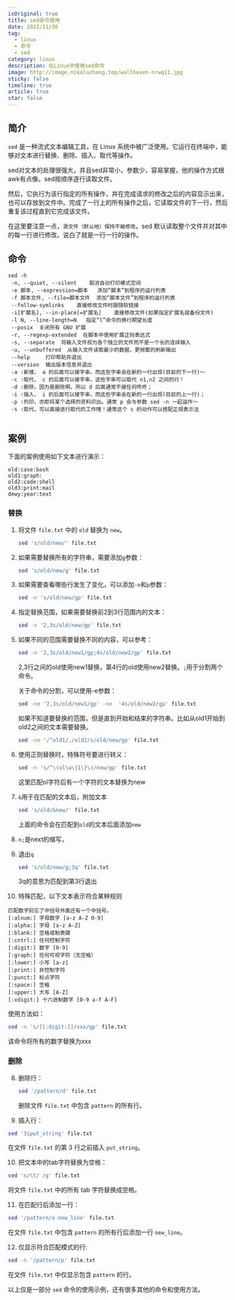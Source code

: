 ```yaml
---
isOriginal: true
title: sed命令使用
date: 2022/11/30
tag:
  - linux
  - 命令
  - sed
category: linux
description: 在Linux中使用sed命令
image: http://image.nikolazhang.top/wallhaven-nrwq11.jpg
sticky: false
timeline: true
article: true
star: false
---
```


## 简介

`sed` 是一种流式文本编辑工具，在 Linux 系统中被广泛使用。它运行在终端中，能够对文本进行替换、删除、插入、取代等操作。

sed对文本的处理很强大，并且sed非常小，参数少，容易掌握，他的操作方式根awk有点像。sed按顺序逐行读取文件。

然后，它执行为该行指定的所有操作，并在完成请求的修改之后的内容显示出来，也可以存放到文件中。完成了一行上的所有操作之后，它读取文件的下一行，然后重复该过程直到它完成该文件。

在这里要注意一点，`源文件（默认地）保持不被修改`。sed 默认读取整个文件并对其中的每一行进行修改。说白了就是一行一行的操作。

## 命令

```shell
sed -h
 -n, --quiet, --silent    取消自动打印模式空间
 -e 脚本, --expression=脚本   添加“脚本”到程序的运行列表
 -f 脚本文件, --file=脚本文件  添加“脚本文件”到程序的运行列表
 --follow-symlinks    直接修改文件时跟随软链接
 -i[扩展名], --in-place[=扩展名]    直接修改文件(如果指定扩展名就备份文件)
 -l N, --line-length=N   指定“l”命令的换行期望长度
 --posix  关闭所有 GNU 扩展
 -r, --regexp-extended  在脚本中使用扩展正则表达式
 -s, --separate  将输入文件视为各个独立的文件而不是一个长的连续输入
 -u, --unbuffered  从输入文件读取最少的数据，更频繁的刷新输出
 --help     打印帮助并退出
 --version  输出版本信息并退出
 -a ∶新增， a 的后面可以接字串，而这些字串会在新的一行出现(目前的下一行)～
 -c ∶取代， c 的后面可以接字串，这些字串可以取代 n1,n2 之间的行！
 -d ∶删除，因为是删除啊，所以 d 后面通常不接任何咚咚；
 -i ∶插入， i 的后面可以接字串，而这些字串会在新的一行出现(目前的上一行)；
 -p ∶列印，亦即将某个选择的资料印出。通常 p 会与参数 sed -n 一起运作～
 -s ∶取代，可以直接进行取代的工作哩！通常这个 s 的动作可以搭配正规表示法


```

## 案例

下面的案例使用如下文本进行演示：

```shell
old:case:bash
old1:graph:
old2:code:shell
old3:print:mail
dewy:year:text
```

### 替换

1. 将文件 `file.txt` 中的 `old` 替换为 `new`。

    ```bash
    sed 's/old/new/' file.txt
    ```

2. 如果需要替换所有的字符串，需要添加`g`参数：

    ```bash
    sed 's/old/new/g' file.txt
    ```

3. 如果需要查看哪些行发生了变化，可以添加`-n`和`p`参数：

    ```bash
    sed -n 's/old/new/gp' file.txt
    ```

4. 指定替换范围，如果需要替换前2到3行范围内的文本：

    ```bash
    sed -n '2,3s/old/new/gp' file.txt
    ```

5. 如果不同的范围需要替换不同的内容，可以参考：

    ```bash
    sed -n '2,3s/old/new1/gp;4s/old/new2/gp' file.txt
    ```

    2,3行之间的old使用new1替换，第4行的old使用new2替换。`;`用于分割两个命令。

    关于命令的分割，可以使用-e参数：

    ```bash
    sed -ne '2,3s/old/new1/gp' -ne  '4s/old/new2/gp' file.txt
    ```

    如果不知道要替换的范围，但是直到开始和结束的字符串。比如从old1开始到old2之间的文本需要替换。

    ```bash
    sed -ne '/^old1/,/old2/s/old/new/gp' file.txt
    ```

6. 使用正则替换时，特殊符号要进行转义：

    ```bash
    sed -n 's/^\(ol\w\{1\}\)/new/gp' file.txt
    ```

    这里匹配ol字符后有一个字符的文本替换为new

7. `&`用于在匹配的文本后，附加文本

    ```bash
    sed 's/old/&new/' file.txt
    ```

    上面的命令会在匹配到`old`的文本后面添加`new`

8. `n;`是next的缩写，

8. 退出`q`

    ```bash
    sed 's/old/new/g;3q' file.txt
    ```

    3q的意思为匹配到第3行退出

9. 特殊匹配，以下文本表示符合某种规则

  ```shell
  匹配数字别忘了中括号外面还有一个中括号。
  [:alnum:] 字母数字 [a-z A-Z 0-9]
  [:alpha:] 字母 [a-z A-Z]
  [:blank:] 空格或制表键
  [:cntrl:] 任何控制字符
  [:digit:] 数字 [0-9]
  [:graph:] 任何可视字符（无空格）
  [:lower:] 小写 [a-z]
  [:print:] 非控制字符
  [:punct:] 标点字符
  [:space:] 空格
  [:upper:] 大写 [A-Z]
  [:xdigit:] 十六进制数字 [0-9 a-f A-F]
  ```

  使用方法如：

  ```bash
  sed -n 's/[[:digit:]]/xxx/gp' file.txt
  ```

  该命令将所有的数字替换为xxx

### 删除





8. 删除行：

   ```bash
   sed '/pattern/d' file.txt
   ```

   删除文件 `file.txt` 中包含 `pattern` 的所有行。

9.  插入行：

   ```bash
   sed '3iput_string' file.txt
   ```

   在文件 `file.txt` 的第 3 行之前插入 `put_string`。

10. 把文本中的tab字符替换为空格：

   ```bash
   sed 's/\t/ /g' file.txt
   ```

   将文件 `file.txt` 中的所有 tab 字符替换成空格。

11. 在匹配行后添加一行：

   ```bash
   sed '/pattern/a new_line' file.txt
   ```

   在文件 `file.txt` 中包含 `pattern` 的所有行后添加一行 `new_line`。

12. 仅显示符合匹配模式的行:

   ```bash
   sed -n '/pattern/p' file.txt
   ```

   在文件 `file.txt` 中仅显示包含 `pattern` 的行。

以上仅是一部分 `sed` 命令的使用示例，还有很多其他的命令和使用方法。
